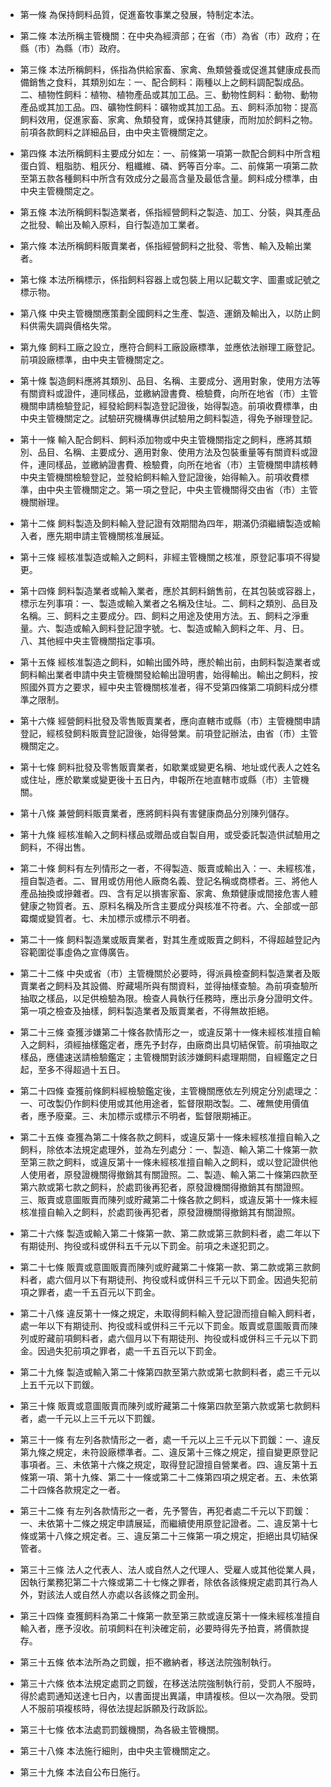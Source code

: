 * 第一條 為保持飼料品質，促進畜牧事業之發展，特制定本法。

* 第二條 本法所稱主管機關：在中央為經濟部；在省（市）為省（市）政府；在縣（市）為縣（市）政府。

* 第三條 本法所稱飼料，係指為供給家畜、家禽、魚類營養或促進其健康成長而備銷售之食料，其類別如左：一、配合飼料：兩種以上之飼料調配製成品。二、植物性飼料：植物、植物產品或其加工品。三、動物性飼料：動物、動物產品或其加工品。四、礦物性飼料：礦物或其加工品。五、飼料添加物：提高飼料效用，促進家畜、家禽、魚類發育，或保持其健康，而附加於飼料之物。前項各款飼料之詳細品目，由中央主管機關定之。

* 第四條 本法所稱飼料主要成分如左：一、前條第一項第一款配合飼料中所含粗蛋白質、粗脂肪、粗灰分、粗纖維、磷、鈣等百分率。二、前條第一項第二款至第五款各種飼料中所含有效成分之最高含量及最低含量。飼料成分標準，由中央主管機關定之。

* 第五條 本法所稱飼料製造業者，係指經營飼料之製造、加工、分裝，與其產品之批發、輸出及輸入原料，自行製造加工業者。

* 第六條 本法所稱飼料販賣業者，係指經營飼料之批發、零售、輸入及輸出業者。

* 第七條 本法所稱標示，係指飼料容器上或包裝上用以記載文字、圖畫或記號之標示物。

* 第八條 中央主管機關應策劃全國飼料之生產、製造、運銷及輸出入，以防止飼料供需失調與價格失常。

* 第九條 飼料工廠之設立，應符合飼料工廠設廠標準，並應依法辦理工廠登記。前項設廠標準，由中央主管機關定之。

* 第十條 製造飼料應將其類別、品目、名稱、主要成分、適用對象，使用方法等有關資料或證件，連同樣品，並繳納證書費、檢驗費，向所在地省（市）主管機關申請檢驗登記，經發給飼料製造登記證後，始得製造。前項收費標準，由中央主管機關定之。試驗研究機構專供試驗用之飼料製造，得免予辦理登記。

* 第十一條 輸入配合飼料、飼料添加物或中央主管機關指定之飼料，應將其類別、品目、名稱、主要成分、適用對象、使用方法及包裝重量等有關資料或證件，連同樣品，並繳納證書費、檢驗費，向所在地省（市）主管機關申請核轉中央主管機關檢驗登記，並發給飼料輸入登記證後，始得輸入。前項收費標準，由中央主管機關定之。第一項之登記，中央主管機關得交由省（市）主管機關辦理。

* 第十二條 飼料製造及飼料輸入登記證有效期間為四年，期滿仍須繼續製造或輸入者，應先期申請主管機關核准展延。

* 第十三條 經核准製造或輸入之飼料，非經主管機關之核准，原登記事項不得變更。

* 第十四條 飼料製造業者或輸入業者，應於其飼料銷售前，在其包裝或容器上，標示左列事項：一、製造或輸入業者之名稱及住址。二、飼料之類別、品目及名稱。三、飼料之主要成分。四、飼料之用途及使用方法。五、飼料之淨重量。六、製造或輸入飼料登記證字號。七、製造或輸入飼料之年、月、日。八、其他經中央主管機關指定事項。

* 第十五條 經核准製造之飼料，如輸出國外時，應於輸出前，由飼料製造業者或飼料輸出業者申請中央主管機關發給輸出證明書，始得輸出。輸出之飼料，按照國外買方之要求，經中央主管機關核准者，得不受第四條第二項飼料成分標準之限制。

* 第十六條 經營飼料批發及零售販賣業者，應向直轄市或縣（市）主管機關申請登記，經核發飼料販賣登記證後，始得營業。前項登記辦法，由省（市）主管機關定之。

* 第十七條 飼料批發及零售販賣業者，如歇業或變更名稱、地址或代表人之姓名或住址，應於歇業或變更後十五日內，申報所在地直轄市或縣（市）主管機關。

* 第十八條 兼營飼料販賣業者，應將飼料與有害健康商品分別陳列儲存。

* 第十九條 經核准輸入之飼料樣品或贈品或自製自用，或受委託製造供試驗用之飼料，不得出售。

* 第二十條 飼料有左列情形之一者，不得製造、販賣或輸出入：一、未經核准，擅自製造者。二、冒用或仿用他人廠商名義、登記名稱或商標者。三、將他人產品抽換或摻雜者。四、含有足以損害家畜、家禽、魚類健康或間接危害人體健康之物質者。五、原料名稱及所含主要成分與核准不符者。六、全部或一部霉爛或變質者。七、未加標示或標示不明者。

* 第二十一條 飼料製造業或販賣業者，對其生產或販賣之飼料，不得超越登記內容範圍從事虛偽之宣傳廣告。

* 第二十二條 中央或省（市）主管機關於必要時，得派員檢查飼料製造業者及販賣業者之飼料及其設備、貯藏場所與有關資料，並得抽樣查驗。為前項查驗所抽取之樣品，以足供檢驗為限。檢查人員執行任務時，應出示身分證明文件。第一項之檢查及抽樣，飼料製造業者及販賣業者，不得無故拒絕。

* 第二十三條 查獲涉嫌第二十條各款情形之一，或違反第十一條未經核准擅自輸入之飼料，須經抽樣鑑定者，應先予封存，由廠商出具切結保管。前項抽取之樣品，應儘速送請檢驗鑑定；主管機關對該涉嫌飼料處理期間，自經鑑定之日起，至多不得超過十五日。

* 第二十四條 查獲前條飼料經檢驗鑑定後，主管機關應依左列規定分別處理之：一、可改製仍作飼料使用或其他用途者，監督限期改製。二、確無使用價值者，應予廢棄。三、未加標示或標示不明者，監督限期補正。

* 第二十五條 查獲為第二十條各款之飼料，或違反第十一條未經核准擅自輸入之飼料，除依本法規定處理外，並為左列處分：一、製造、輸入第二十條第一款至第三款之飼料，或違反第十一條未經核准擅自輸入之飼料，或以登記證供他人使用者，原發證機關得撤銷其有關證照。二、製造、輸入第二十條第四款至第六款或第七款之飼料，於處罰後再犯者，原發證機關得撤銷其有關證照。三、販賣或意圖販賣而陳列或貯藏第二十條各款之飼料，或違反第十一條未經核准擅自輸入之飼料，於處罰後再犯者，原發證機關得撤銷其有關證照。

* 第二十六條 製造或輸入第二十條第一款、第二款或第三款飼料者，處二年以下有期徒刑、拘役或科或併科五千元以下罰金。前項之未遂犯罰之。

* 第二十七條 販賣或意圖販賣而陳列或貯藏第二十條第一款、第二款或第三款飼料者，處六個月以下有期徒刑、拘役或科或併科三千元以下罰金。因過失犯前項之罪者，處一千五百元以下罰金。

* 第二十八條 違反第十一條之規定，未取得飼料輸入登記證而擅自輸入飼料者，處一年以下有期徒刑、拘役或科或併科三千元以下罰金。販賣或意圖販賣而陳列或貯藏前項飼料者，處六個月以下有期徒刑、拘役或科或併科三千元以下罰金。因過失犯前項之罪者，處一千五百元以下罰金。

* 第二十九條 製造或輸入第二十條第四款至第六款或第七款飼料者，處三千元以上五千元以下罰鍰。

* 第三十條 販賣或意圖販賣而陳列或貯藏第二十條第四款至第六款或第七款飼料者，處一千元以上三千元以下罰鍰。

* 第三十一條 有左列各款情形之一者，處一千元以上三千元以下罰鍰：一、違反第九條之規定，未符設廠標準者。二、違反第十三條之規定，擅自變更原登記事項者。三、未依第十六條之規定，取得登記證擅自營業者。四、違反第十五條第一項、第十九條、第二十一條或第二十二條第四項之規定者。五、未依第二十四條各款規定之一者。

* 第三十二條 有左列各款情形之一者，先予警告，再犯者處二千元以下罰鍰：一、未依第十二條之規定申請展延，而繼續使用原登記證者。二、違反第十七條或第十八條之規定者。三、違反第二十三條第一項之規定，拒絕出具切結保管者。

* 第三十三條 法人之代表人、法人或自然人之代理人、受雇人或其他從業人員，因執行業務犯第二十六條或第二十七條之罪者，除依各該條規定處罰其行為人外，對該法人或自然人亦處以各該條之罰金刑。

* 第三十四條 查獲飼料為第二十條第一款至第三款或違反第十一條未經核准擅自輸入者，應予沒收。前項飼料在判決確定前，必要時得先予拍賣，將價款提存。

* 第三十五條 依本法所為之罰鍰，拒不繳納者，移送法院強制執行。

* 第三十六條 依本法規定處罰之罰鍰，在移送法院強制執行前，受罰人不服時，得於處罰通知送達七日內，以書面提出異議，申請複核。但以一次為限。受罰人不服前項複核時，得依法提起訴願及行政訴訟。

* 第三十七條 依本法處罰罰鍰機關，為各級主管機關。

* 第三十八條 本法施行細則，由中央主管機關定之。

* 第三十九條 本法自公布日施行。

